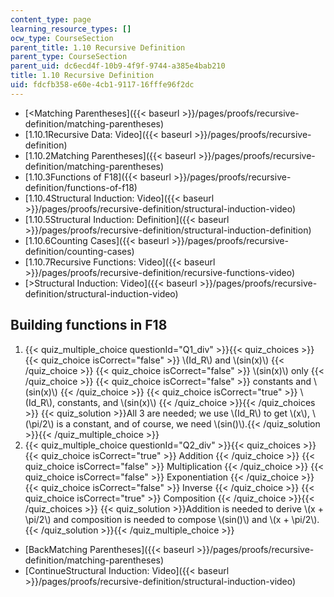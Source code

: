 ```yaml
---
content_type: page
learning_resource_types: []
ocw_type: CourseSection
parent_title: 1.10 Recursive Definition
parent_type: CourseSection
parent_uid: dc6ecd4f-10b9-4f9f-9744-a385e4bab210
title: 1.10 Recursive Definition
uid: fdcfb358-e60e-4cb1-9117-16fffe96f2dc
---
```


*   [\<Matching Parentheses]({{< baseurl >}}/pages/proofs/recursive-definition/matching-parentheses)
*   [1.10.1Recursive Data: Video]({{< baseurl >}}/pages/proofs/recursive-definition)
*   [1.10.2Matching Parentheses]({{< baseurl >}}/pages/proofs/recursive-definition/matching-parentheses)
*   [1.10.3Functions of F18]({{< baseurl >}}/pages/proofs/recursive-definition/functions-of-f18)
*   [1.10.4Structural Induction: Video]({{< baseurl >}}/pages/proofs/recursive-definition/structural-induction-video)
*   [1.10.5Structural Induction: Definition]({{< baseurl >}}/pages/proofs/recursive-definition/structural-induction-definition)
*   [1.10.6Counting Cases]({{< baseurl >}}/pages/proofs/recursive-definition/counting-cases)
*   [1.10.7Recursive Functions: Video]({{< baseurl >}}/pages/proofs/recursive-definition/recursive-functions-video)
*   [\>Structural Induction: Video]({{< baseurl >}}/pages/proofs/recursive-definition/structural-induction-video)

Building functions in F18
-------------------------

  

1.  {{< quiz_multiple_choice questionId="Q1_div" >}}{{< quiz_choices >}}{{< quiz_choice isCorrect="false" >}}&nbsp;\\(Id\_R\\) and \\(sin(x)\\)&nbsp;{{< /quiz_choice >}}
    {{< quiz_choice isCorrect="false" >}}&nbsp;\\(sin(x)\\) only&nbsp;{{< /quiz_choice >}}
    {{< quiz_choice isCorrect="false" >}}&nbsp;constants and \\(sin(x)\\)&nbsp;{{< /quiz_choice >}}
    {{< quiz_choice isCorrect="true" >}}&nbsp;\\(Id\_R\\), constants, and \\(sin(x)\\)&nbsp;{{< /quiz_choice >}}{{< /quiz_choices >}}
    {{< quiz_solution >}}All 3 are needed; we use \\(Id\_R\\) to get \\(x\\), \\(\\pi/2\\) is a constant, and of course, we need \\(sin()\\).{{< /quiz_solution >}}{{< /quiz_multiple_choice >}}
2.  {{< quiz_multiple_choice questionId="Q2_div" >}}{{< quiz_choices >}}{{< quiz_choice isCorrect="true" >}}&nbsp;Addition&nbsp;{{< /quiz_choice >}}
    {{< quiz_choice isCorrect="false" >}}&nbsp;Multiplication&nbsp;{{< /quiz_choice >}}
    {{< quiz_choice isCorrect="false" >}}&nbsp;Exponentiation&nbsp;{{< /quiz_choice >}}
    {{< quiz_choice isCorrect="false" >}}&nbsp;Inverse&nbsp;{{< /quiz_choice >}}
    {{< quiz_choice isCorrect="true" >}}&nbsp;Composition&nbsp;{{< /quiz_choice >}}{{< /quiz_choices >}}
    {{< quiz_solution >}}Addition is needed to derive \\(x + \\pi/2\\) and composition is needed to compose \\(sin()\\) and \\(x + \\pi/2\\).{{< /quiz_solution >}}{{< /quiz_multiple_choice >}}

*   [BackMatching Parentheses]({{< baseurl >}}/pages/proofs/recursive-definition/matching-parentheses)
*   [ContinueStructural Induction: Video]({{< baseurl >}}/pages/proofs/recursive-definition/structural-induction-video)